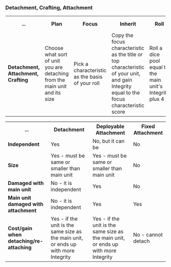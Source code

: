 ### Detachment, Crafting, Attachment

<table>
  <tr>
    <th>...</th>
    <th>Plan</th>
    <th>Focus</th>
    <th>Inherit</th>
    <th>Roll</th>
    <th>Re-roll</th>
    <th>Count successes</th>
    <th>Force success</th>
    <th>Apply successes</th>
          </tr>
  <tr>
    <td style="font-weight: bold;";>Detachment, Attachment, Crafting</td>
    <td>Choose what sort of unit you are detaching from the main unit and its size</td>
    <td>Pick a characteristic as the basis of your roll</td>
    <td>Copy the focus characteristic as the title or top characteristic of your unit, and gain Integrity equal to the focus characteristic score</td>
    <td>Roll a dice pool equal to the main unit's Integrity plus 4</td>
    <td>Re-roll any numbers below your focus characteristic</td>
    <td>Count how many dice show the face value of your focus characteristic</td>
    <td>Buy any extra successes by paying 1 Integrity per success, or adding a new Weakness per success</td>
    <td>Add a chacteristic or add 1 Integrity to your newly detached unit for each success</td>
          </tr>
</table>

<table>
    <tr>
        <th>...</th>
        <th>Detachment</th>
        <th>Deployable Attachment</th>
        <th>Fixed Attachment</th>
            </tr>
    <tr>
        <td style="font-weight: bold;";>Independent</td>
        <td>Yes</td>
        <td>No, but it can be</td>
        <td>No</td>
            </tr>
    <tr>
        <td style="font-weight: bold;";>Size</td>
        <td>Yes - must be same or smaller than main unit</td>
        <td>Yes - must be same or smaller than main unit</td>
        <td>No</td>
            </tr>
    <tr>
        <td style="font-weight: bold;";>Damaged with main unit</td>
        <td>No - it is independent</td>
        <td>Yes</td>
        <td>No</td>
            </tr>    
    <tr>
        <td style="font-weight: bold;";>Main unit damaged with attachment</td>
        <td>No - it is independent</td>
        <td>Yes</td>
        <td>Yes</td>
            </tr>    
    <tr>
        <td style="font-weight: bold;";>Cost/gain when detaching/re-attaching</td>
        <td>Yes - if the unit is the same size as the main unit, or ends up with more Integrity</td>
        <td>Yes - if the unit is the same size as the main unit, or ends up with more Integrity</td>
        <td>No - cannot detach</td>
            </tr>
</table>

